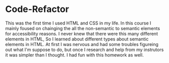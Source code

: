 # Code-Refactor
This was the first time I used HTML and CSS in my life.
In this course I mainly foused on chainging the all the non-semantic to semantic elements for accessibility reasons.
I never knew that there were this many different elements in HTML, So I learned about different types about semantic elements in HTML.
At first I was nervous and had some troubles figureing out what I'm suppose to do, but once I research and help from my instrutors it was simpler than I thought.
I had fun with this homework as well.